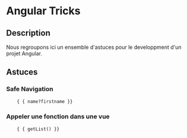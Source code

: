 # Angular Tricks

## Description

Nous regroupons ici un ensemble d'astuces pour le developpment d'un projet Angular.

## Astuces

### Safe Navigation

```html
    { { name?firstname }}
```

### Appeler une fonction dans une vue

```html
    { { getList() }}
```

